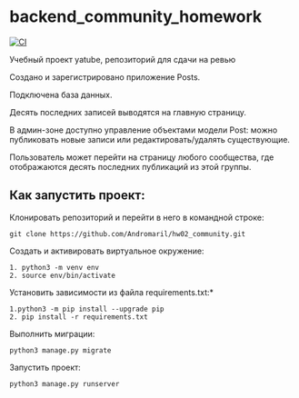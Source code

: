 # backend_community_homework

[![CI](https://github.com/yandex-praktikum/hw02_community/actions/workflows/python-app.yml/badge.svg?branch=master)](https://github.com/yandex-praktikum/hw02_community/actions/workflows/python-app.yml)

Учебный проект yatube, репозиторий для сдачи на ревью

Создано и зарегистрировано приложение Posts.

Подключена база данных.

Десять последних записей выводятся на главную страницу.

В админ-зоне доступно управление объектами модели Post: можно публиковать новые записи или редактировать/удалять существующие.

Пользователь может перейти на страницу любого сообщества, где отображаются десять последних публикаций из этой группы.

<h2>Как запустить проект:</h2>
Клонировать репозиторий и перейти в него в командной строке:

```
git clone https://github.com/Andromaril/hw02_community.git
```

Cоздать и активировать виртуальное окружение:

```
1. python3 -m venv env
2. source env/bin/activate
```

Установить зависимости из файла requirements.txt:*

```
1.python3 -m pip install --upgrade pip
2. pip install -r requirements.txt
```

Выполнить миграции:

```
python3 manage.py migrate
```

Запустить проект:

```
python3 manage.py runserver
```
